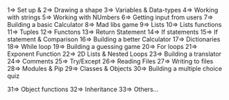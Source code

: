 1=> Set up & 
2=> Drawing a shape
3=> Variables & Data-types
4=> Working with strings
5=> Working with NUmbers
6=> Getting input from users
7=> Building a basic Calculator
8=> Mad libs game
9=> Lists
10=> Lists functions
11=> Tuples
12=> Functons
13=> Return Statement
14=> If statements
15=> If statement & Comparison
16=> Building a better Calculator
17=> Dictionaries
18=> While loop
19=> Building a guessing game
20=> For loops
21=> Exponent Function
22=> 2D Lists & Nested Loops
23=> Building a translator
24=> Comments
25=> Try/Except
26=> Reading Files
27=> Writing to files
28=> Modules & Pip
29=> Classes & Objects
30=> Building a multiple choice quiz

31=> Object functions
32=> Inheritance
33=> Others...